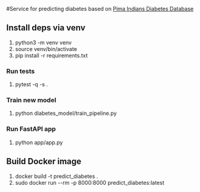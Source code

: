 #Service for predicting diabetes based on [Pima Indians Diabetes Database](https://www.kaggle.com/datasets/uciml/pima-indians-diabetes-database?resource=download)

## Install deps via venv
1. python3 -m venv venv
2. source venv/bin/activate
3. pip install -r requirements.txt

### Run tests
1. pytest -q -s .

### Train new model 
1. python diabetes_model/train_pipeline.py  

### Run FastAPI app
1. python app/app.py

## Build Docker image
1. docker build -t predict_diabetes .
2. sudo docker run --rm -p 8000:8000 predict_diabetes:latest